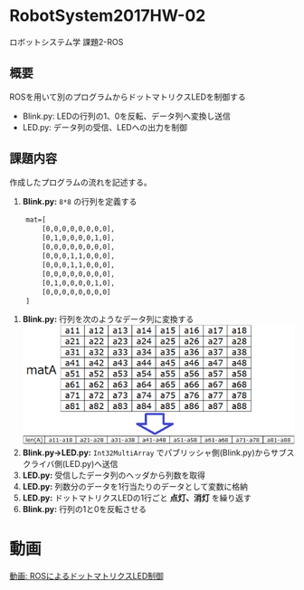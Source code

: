 # RobotSystem2017HW-02
ロボットシステム学 課題2-ROS

## 概要
ROSを用いて別のプログラムからドットマトリクスLEDを制御する
* Blink.py: LEDの行列の1、0を反転、データ列へ変換し送信
* LED.py: データ列の受信、LEDへの出力を制御

## 課題内容
作成したプログラムの流れを記述する。

1. **Blink.py:** `8*8` の行列を定義する
```
    mat=[
        [0,0,0,0,0,0,0,0],
        [0,1,0,0,0,0,1,0],
        [0,0,0,0,0,0,0,0],
        [0,0,0,1,1,0,0,0],
        [0,0,0,1,1,0,0,0],
        [0,0,0,0,0,0,0,0],
        [0,1,0,0,0,0,1,0],
        [0,0,0,0,0,0,0,0]
    ]
```
1. **Blink.py:** 行列を次のようなデータ列に変換する
![行列からデータ列への変換](./images/fig1.png)
1. **Blink.py->LED.py:** `Int32MultiArray` でパブリッシャ側(Blink.py)からサブスクライバ側(LED.py)へ送信
1. **LED.py:** 受信したデータ列のヘッダから列数を取得
1. **LED.py:** 列数分のデータを1行当たりのデータとして変数に格納
1. **LED.py:** ドットマトリクスLEDの1行ごと **点灯、消灯** を繰り返す
1. **Blink.py:** 行列の1と0を反転させる

# 動画
[動画: ROSによるドットマトリクスLED制御](https://youtu.be/k3U36ZuyK6g)
